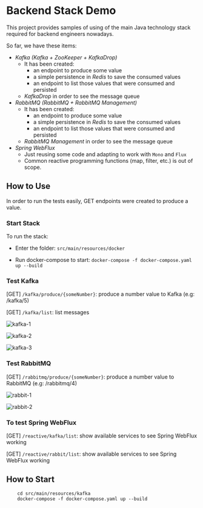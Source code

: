 # Backend Stack Demo

This project provides samples of using of the main Java technology stack required for backend engineers nowadays.

So far, we have these items:

* *Kafka (Kafka + ZooKeeper + KafkaDrop)*
    * It has been created:
        * an endpoint to produce some value
        * a simple persistence in *Redis* to save the consumed values
        * an endpoint to list those values that were consumed and persisted
    * *KafkaDrop* in order to see the message queue
* *RabbitMQ (RabbitMQ + RabbitMQ Management)*
    * It has been created:
        * an endpoint to produce some value
        * a simple persistence in *Redis* to save the consumed values
        * an endpoint to list those values that were consumed and persisted
    * *RabbitMQ Management* in order to see the message queue
* *Spring WebFlux*
    * Just reusing some code and adapting to work with ```Mono``` and ```Flux```
    * Common reactive programming functions (map, filter, etc.) is out of scope.

## How to Use
In order to run the tests easily, GET endpoints were created to produce a value.

### Start Stack

To run the stack:

* Enter the folder: ```src/main/resources/docker```

* Run docker-compose to start: ```docker-compose -f docker-compose.yaml up --build```

### Test Kafka

[GET] ````/kafka/produce/{someNumber}````: produce a number value to Kafka (e.g: /kafka/5)

[GET] ````/kafka/list````: list messages

![kafka-1](https://i.imgur.com/HZ96xjz.png)

![kafka-2](https://i.imgur.com/9z5fAeX.png)

![kafka-3](https://i.imgur.com/H7FDYsB.png)


### Test RabbitMQ
[GET] ````/rabbitmq/produce/{someNumber}````: produce a number value to RabbitMQ (e.g: /rabbitmq/4)

![rabbit-1](https://i.imgur.com/DUiDSlo.png)

![rabbit-2](https://i.imgur.com/UVqPOWX.png)


### To test Spring WebFlux

[GET] ````/reactive/kafka/list````: show available services to see Spring WebFlux working

[GET] ````/reactive/rabbit/list````: show available services to see Spring WebFlux working


## How to Start
```
    cd src/main/resources/kafka
    docker-compose -f docker-compose.yaml up --build
```
